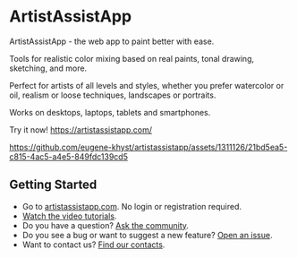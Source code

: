 # ArtistAssistApp
ArtistAssistApp - the web app to paint better with ease. 

Tools for realistic color mixing based on real paints, tonal drawing, sketching, and more. 

Perfect for artists of all levels and styles, whether you prefer watercolor or oil, realism or loose techniques, landscapes or portraits. 

Works on desktops, laptops, tablets and smartphones.

Try it now! https://artistassistapp.com/

https://github.com/eugene-khyst/artistassistapp/assets/1311126/21bd5ea5-c815-4ac5-a4e5-849fdc139cd5

## Getting Started
* Go to [artistassistapp.com](https://artistassistapp.com/). No login or registration required.
* [Watch the video tutorials](https://artistassistapp.com/tutorials/).
* Do you have a question? [Ask the community](https://github.com/eugene-khyst/artistassistapp/discussions).
* Do you see a bug or want to suggest a new feature? [Open an issue](https://github.com/eugene-khyst/artistassistapp/issues).
* Want to contact us? [Find our contacts](https://artistassistapp.com/contact/).
